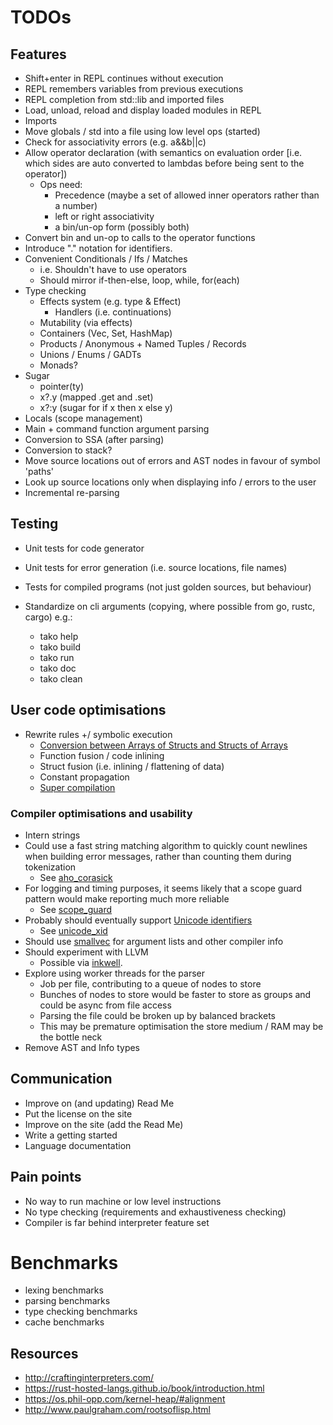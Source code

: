 # TODOs

## Features

- Shift+enter in REPL continues without execution
- REPL remembers variables from previous executions
- REPL completion from std::lib and imported files
- Load, unload, reload and display loaded modules in REPL
- Imports
- Move globals / std into a file using low level ops (started)
- Check for associativity errors (e.g. a&&b||c)
- Allow operator declaration (with semantics on evaluation order [i.e. which sides are auto converted to lambdas before being sent to the operator])
  - Ops need:
    - Precedence (maybe a set of allowed inner operators rather than a number)
    - left or right associativity
    - a bin/un-op form (possibly both)
- Convert bin and un-op to calls to the operator functions
- Introduce "." notation for identifiers.
- Convenient Conditionals / Ifs / Matches
  - i.e. Shouldn't have to use operators
  - Should mirror if-then-else, loop, while, for(each)
- Type checking
  - Effects system (e.g. type & Effect)
    - Handlers (i.e. continuations)
  - Mutability (via effects)
  - Containers (Vec, Set, HashMap)
  - Products / Anonymous + Named Tuples / Records
  - Unions / Enums / GADTs
  - Monads?
- Sugar
  - pointer(ty)
  - x?.y (mapped .get and .set)
  - x?:y (sugar for if x then x else y)
- Locals (scope management)
- Main + command function argument parsing
- Conversion to SSA (after parsing)
- Conversion to stack?
- Move source locations out of errors and AST nodes in favour of symbol 'paths'
- Look up source locations only when displaying info / errors to the user
- Incremental re-parsing

## Testing

- Unit tests for code generator
- Unit tests for error generation (i.e. source locations, file names)
- Tests for compiled programs (not just golden sources, but behaviour)

- Standardize on cli arguments (copying, where possible from go, rustc, cargo) e.g.:
  - tako help
  - tako build
  - tako run
  - tako doc
  - tako clean

## User code optimisations

- Rewrite rules +/ symbolic execution
  - [Conversion between Arrays of Structs and Structs of Arrays](https://en.wikipedia.org/wiki/AoS_and_SoA)
  - Function fusion / code inlining
  - Struct fusion (i.e. inlining / flattening of data)
  - Constant propagation
  - [Super compilation](https://www.microsoft.com/en-us/research/wp-content/uploads/2016/07/supercomp-by-eval.pdf)

### Compiler optimisations and usability

- Intern strings
- Could use a fast string matching algorithm to quickly count newlines when building error messages, rather than counting them during tokenization
  - See [aho_corasick](https://thedan64.github.io/inkwell/aho_corasick/index.html)
- For logging and timing purposes, it seems likely that a scope guard pattern would make reporting much more reliable
  - See [scope_guard](https://thedan64.github.io/inkwell/scopeguard/index.html)
- Probably should eventually support [Unicode identifiers](http://www.unicode.org/reports/tr31/#Introduction)
  - See [unicode_xid](https://thedan64.github.io/inkwell/unicode_xid/index.html)
- Should use [smallvec](https://thedan64.github.io/inkwell/smallvec/index.html) for argument lists and other compiler info
- Should experiment with LLVM
  - Possible via [inkwell](https://thedan64.github.io/inkwell/inkwell/index.html).
- Explore using worker threads for the parser
  - Job per file, contributing to a queue of nodes to store
  - Bunches of nodes to store would be faster to store as groups and could be async from file access
  - Parsing the file could be broken up by balanced brackets
  - This may be premature optimisation the store medium / RAM may be the bottle neck
- Remove AST and Info types

## Communication

- Improve on (and updating) Read Me
- Put the license on the site
- Improve on the site (add the Read Me)
- Write a getting started
- Language documentation

## Pain points

- No way to run machine or low level instructions
- No type checking (requirements and exhaustiveness checking)
- Compiler is far behind interpreter feature set

# Benchmarks

- lexing benchmarks
- parsing benchmarks
- type checking benchmarks
- cache benchmarks

## Resources

- http://craftinginterpreters.com/
- https://rust-hosted-langs.github.io/book/introduction.html
- https://os.phil-opp.com/kernel-heap/#alignment
- http://www.paulgraham.com/rootsoflisp.html
